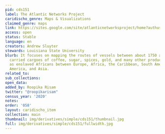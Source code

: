 ```yaml
---
pid: cds151
label: The Atlantic Networks Project
caridischo_genre: Maps & Visualizations
claimed_genre: maps
link: https://sites.google.com/site/atlanticnetworksproject/home?authuser=0
access: open
status: Stable
language: en
creators: Andrew Sluyter
stewards: Louisiana State University
blurb: It focuses on mapping the routes of vessels between about 1750 and 1900 that
  carried cargoes of coffee, sugar, spices, gold, and many other products as well
  as enslaved Africans between Europe, Africa, the Caribbean, South America, North
  America, and Asia.
related_to:
sub_collections:
open_data:
added_by: Roopika Risam
twitter: "@roopikarisam"
census_year: '2020'
notes:
order: '058'
layout: caridischo_item
collection: main
thumbnail: img/derivatives/simple/cds151/thumbnail.jpg
full: img/derivatives/simple/cds151/fullwidth.jpg
---
```

